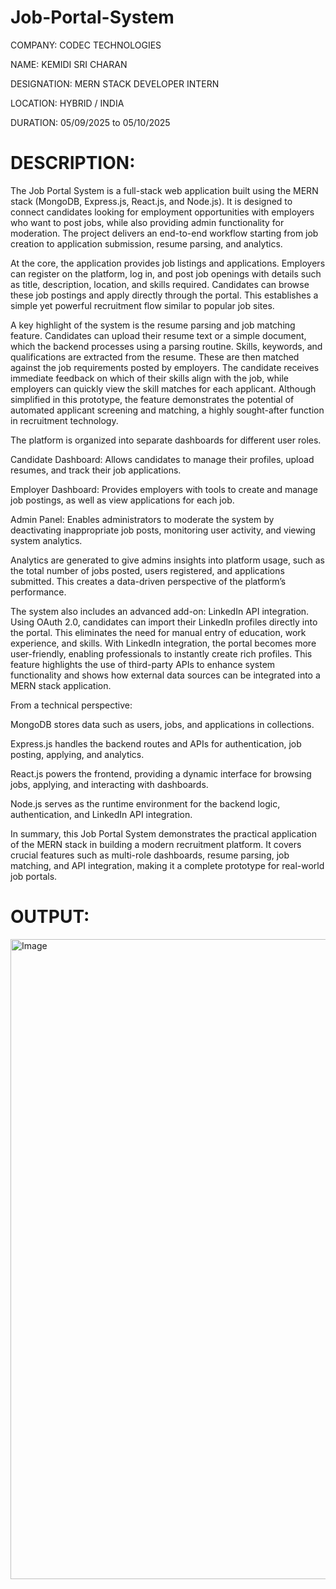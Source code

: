 # Job-Portal-System

COMPANY: CODEC TECHNOLOGIES

NAME: KEMIDI SRI CHARAN

DESIGNATION: MERN STACK DEVELOPER INTERN

LOCATION: HYBRID / INDIA

DURATION: 05/09/2025 to 05/10/2025

# DESCRIPTION:

The Job Portal System is a full-stack web application built using the MERN stack (MongoDB, Express.js, React.js, and Node.js). It is designed to connect candidates looking for employment opportunities with employers who want to post jobs, while also providing admin functionality for moderation. The project delivers an end-to-end workflow starting from job creation to application submission, resume parsing, and analytics.

At the core, the application provides job listings and applications. Employers can register on the platform, log in, and post job openings with details such as title, description, location, and skills required. Candidates can browse these job postings and apply directly through the portal. This establishes a simple yet powerful recruitment flow similar to popular job sites.

A key highlight of the system is the resume parsing and job matching feature. Candidates can upload their resume text or a simple document, which the backend processes using a parsing routine. Skills, keywords, and qualifications are extracted from the resume. These are then matched against the job requirements posted by employers. The candidate receives immediate feedback on which of their skills align with the job, while employers can quickly view the skill matches for each applicant. Although simplified in this prototype, the feature demonstrates the potential of automated applicant screening and matching, a highly sought-after function in recruitment technology.

The platform is organized into separate dashboards for different user roles.

Candidate Dashboard: Allows candidates to manage their profiles, upload resumes, and track their job applications.

Employer Dashboard: Provides employers with tools to create and manage job postings, as well as view applications for each job.

Admin Panel: Enables administrators to moderate the system by deactivating inappropriate job posts, monitoring user activity, and viewing system analytics.

Analytics are generated to give admins insights into platform usage, such as the total number of jobs posted, users registered, and applications submitted. This creates a data-driven perspective of the platform’s performance.

The system also includes an advanced add-on: LinkedIn API integration. Using OAuth 2.0, candidates can import their LinkedIn profiles directly into the portal. This eliminates the need for manual entry of education, work experience, and skills. With LinkedIn integration, the portal becomes more user-friendly, enabling professionals to instantly create rich profiles. This feature highlights the use of third-party APIs to enhance system functionality and shows how external data sources can be integrated into a MERN stack application.

From a technical perspective:

MongoDB stores data such as users, jobs, and applications in collections.

Express.js handles the backend routes and APIs for authentication, job posting, applying, and analytics.

React.js powers the frontend, providing a dynamic interface for browsing jobs, applying, and interacting with dashboards.

Node.js serves as the runtime environment for the backend logic, authentication, and LinkedIn API integration.

In summary, this Job Portal System demonstrates the practical application of the MERN stack in building a modern recruitment platform. It covers crucial features such as multi-role dashboards, resume parsing, job matching, and API integration, making it a complete prototype for real-world job portals.

# OUTPUT:

<img width="1536" height="1024" alt="Image" src="https://github.com/user-attachments/assets/5cf38269-45e0-418b-bfe5-c171684688ed" />
